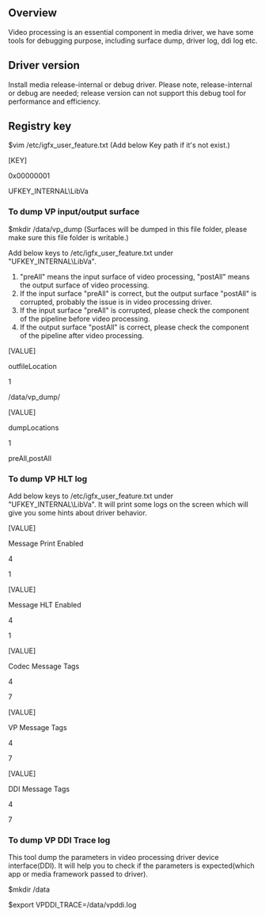 ## Overview

Video processing is an essential component in media driver, we have some tools for debugging purpose, including surface dump, driver log, ddi log etc. 

## Driver version

Install media release-internal or debug driver. Please note, release-internal or debug are needed; release version can not support this debug tool for performance and efficiency.

## Registry key

$vim /etc/igfx_user_feature.txt (Add below Key path if it's not exist.)


[KEY]

0x00000001

UFKEY_INTERNAL\LibVa

### To dump VP input/output surface

$mkdir /data/vp_dump (Surfaces will be dumped in this file folder, please make sure this file folder is writable.)

Add below keys to /etc/igfx_user_feature.txt under "UFKEY_INTERNAL\LibVa". 

1) "preAll" means the input surface of video processing, "postAll" means the output surface of video processing. 
2) If the input surface "preAll" is correct, but the output surface "postAll" is corrupted, probably the issue is in video processing driver. 
3) If the input surface "preAll" is corrupted, please check the component of the pipeline before video processing.
4) If the output surface "postAll" is correct, please check the component of the pipeline after video processing.

[VALUE]

outfileLocation

1

/data/vp_dump/

[VALUE]

dumpLocations

1

preAll,postAll

### To dump VP HLT log

Add below keys to /etc/igfx_user_feature.txt under "UFKEY_INTERNAL\LibVa". It will print some logs on the screen which will give you some hints about driver behavior.

[VALUE]

Message Print Enabled

4

1

[VALUE]

Message HLT Enabled

4

1

[VALUE]

Codec Message Tags

4

7

[VALUE]

VP Message Tags

4

7

[VALUE]

DDI Message Tags

4

7

### To dump VP DDI Trace log

This tool dump the parameters in video processing driver device interface(DDI). It will help you to check if the parameters is expected(which app or media framework passed to driver).

$mkdir /data

$export  VPDDI_TRACE=/data/vpddi.log
